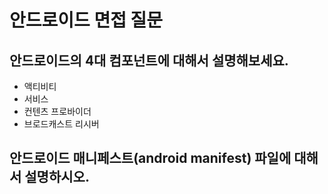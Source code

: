 # 안드로이드 면접 질문

## 안드로이드의 4대 컴포넌트에 대해서 설명해보세요.
 - 액티비티
 - 서비스
 - 컨텐츠 프로바이더
 - 브로드캐스트 리시버

## 안드로이드 매니페스트(android manifest) 파일에 대해서 설명하시오.

